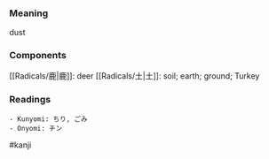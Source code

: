 ### Meaning

dust

### Components

[[Radicals/鹿|鹿]]: deer [[Radicals/土|土]]: soil; earth; ground; Turkey

### Readings

```
- Kunyomi: ちり, ごみ
- Onyomi: チン
```

#kanji